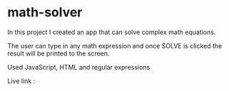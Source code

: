 # math-solver

In this project I created an app that can solve complex math equations.

The user can type in any math expression and once SOLVE is clicked the result will be printed to the screen.

Used JavaScript, HTML and regular expressions

Live link : 

